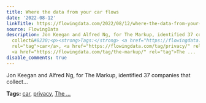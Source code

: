 ```yaml
---
title: Where the data from your car flows
date: '2022-08-12'
linkTitle: https://flowingdata.com/2022/08/12/where-the-data-from-your-car-flows/
source: FlowingData
description: Jon Keegan and Alfred Ng, for The Markup, identified 37 companies that
  collect&#8230;<p><strong>Tags:</strong> <a href="https://flowingdata.com/tag/car/"
  rel="tag">car</a>, <a href="https://flowingdata.com/tag/privacy/" rel="tag">privacy</a>,
  <a href="https://flowingdata.com/tag/the-markup/" rel="tag">The ...
disable_comments: true
---
```

Jon Keegan and Alfred Ng, for The Markup, identified 37 companies that collect&#8230;<p><strong>Tags:</strong> <a href="https://flowingdata.com/tag/car/" rel="tag">car</a>, <a href="https://flowingdata.com/tag/privacy/" rel="tag">privacy</a>, <a href="https://flowingdata.com/tag/the-markup/" rel="tag">The ...